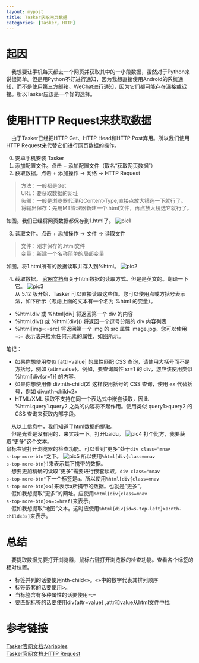 ```yaml
---
layout: mypost
title: Tasker获取网页数据
categories: [Tasker, HTTP]
---
```

# 起因
&emsp;我想要让手机每天都去一个网页并获取其中的一小段数据，虽然对于Python来说很简单。但是用Python不好进行通知，因为我想直接使用Android的系统通知，而不是使用第三方邮箱、WeChat进行通知，因为它们都可能存在漏接或迟接。所以Tasker应该是一个好的选择。

# 使用HTTP Request来获取数据
&emsp;由于Tasker已经把HTTP Get、HTTP Head和HTTP Post弃用。所以我们使用HTTP Request来代替它们进行网页数据的操作。

0. 安卓手机安装 Tasker
1. 添加配置文件。点击 + 添加配置文件（取名“获取网页数据”）
2. 获取数据。点击 + 添加操作 → 网络 → HTTP Request
>方法：一般都是Get  
>URL：要获取数据的网址  
>头部：一般是浏览器代理和Content-Type,直接点放大镜选一下就行了。  
>将输出保存：先用MT管理器新建一个.html文件，再点放大镜选它就行了。  

如图。我们已经将网页数据都保存到1.html了。
![pic1](1661657842187.jpg)

3. 读取文件。点击 + 添加操作 → 文件 →  读取文件  
>文件：刚才保存的.html文件  
>变量：新建一个名称简单的局部变量

如图。将1.html所有的数据读取并存入到%html。
![pic2](Screenshot_2022-08-28-12-16-25-758_net.dinglisch.android.taskerm.jpg)

4. 截取数据。
[官网文档](https://tasker.joaoapps.com/userguide/en/variables.html)有关于html数据的读取方式。但是是英文的。翻译一下它。
![pic3](2022-08-28122814.png)<br>
从 5.12 版开始，Tasker 可以直接读取这些值。您可以使用点或方括号表示法，如下所示（考虑上面的文本有一个名为 %html 的变量）。
- %html.div 或 %html[div] 将返回第一个 div 的内容
- %html.div() 或 %html[div]\(\) 将返回一个逗号分隔的 div 内容列表
- %html[img=:=src] 将返回第一个 img 的 src 属性 image.jpg。您可以使用 =:= 表示法来检索任何元素的属性，如图所示。

笔记：
- 如果你想使用类似 [attr=value] 的属性匹配 CSS 查询，请使用大括号而不是方括号，例如 {attr=value}。例如，要查询属性 sr=1 的 div，您应该使用类似 %html[div{sr=1}] 的内容。
- 如果你想使用像 div:nth-child(2) 这样使用括号的 CSS 查询，使用 «» 代替括号，例如 div:nth-child«2»
- HTML/XML 读取不支持在同一个表达式中嵌套读取，因此 %html.query1.query2 之类的内容将不起作用。使用类似 query1>query2 的 CSS 查询来获取内部字段。

&emsp;从以上信息中，我们知道了html数据的提取。  
&emsp;但是光看是没有用的，来实践一下。打开baidu。
![pic4](2022-08-28141918.png)
打个比方，我要获取“更多”这个文本。  
鼠标右键打开浏览器的检查功能。可以看到“更多”处于<code>div class="mnav s-top-more-btn"</code>之下。
![pic5](2022-08-28163149.png)
所以使用<code>%html[div{class=mnav s-top-more-btn}]</code>来表示其下携带的数据。  
&emsp;想要更加精确的读取“更多”需要进行嵌套读取，<code>div class="mnav s-top-more-btn"</code>下一个标签是<code>a</code>。所以使用<code>%html[div{class=mnav s-top-more-btn}>a]</code>来表示a所携带的数据。也就是“更多”。  
&emsp;假如我想提取“更多”的网址。应使用<code>%html[div{class=mnav s-top-more-btn}>a=:=href]</code>来表示。  
&emsp;假如我想提取“地图”文本。这时应使用<code>%html[div{id=s-top-left}>a:nth-child«3»]</code>来表示。

# 总结
&emsp;要提取数据先要打开浏览器，鼠标右键打开浏览器的检查功能。查看各个标签的相对位置。
- 标签并列的话要使用nth-child«»。«»中的数字代表其排列顺序
- 标签嵌套的话要使用>。
- 当标签含有多种属性的话要使用=:=
- 要匹配标签的话要使用div{attr=value} ,attr和value从html文件中找

# 参考链接
[Tasker官网文档:Variables](https://tasker.joaoapps.com/userguide/en/variables.html)<br>
[Tasker官网文档:HTTP Request](https://tasker.joaoapps.com/userguide/en/help/ah_http_request.html)
